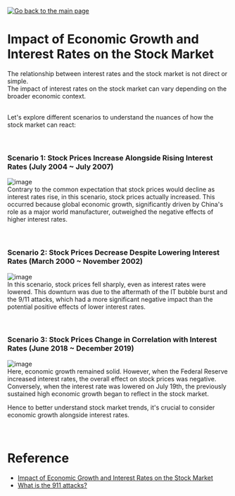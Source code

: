 [![Go back to the main page](https://img.shields.io/badge/Go_back_to_the_main_page-blueviolet.svg)](https://github.com/juho-creator/Investing/blob/main/README.md)

# Impact of Economic Growth and Interest Rates on the Stock Market
The relationship between interest rates and the stock market is not direct or simple. </br>
The impact of interest rates on the stock market can vary depending on the broader economic context. </br></br>

Let's explore different scenarios to understand the nuances of how the stock market can react:
</br></br></br>

### Scenario 1: Stock Prices Increase Alongside Rising Interest Rates (July 2004 ~ July 2007)
![image](https://github.com/juho-creator/Investing/assets/72856990/04a06027-6653-402f-a015-c6a294915d64)  
Contrary to the common expectation that stock prices would decline as interest rates rise, in this scenario, stock prices actually increased. This occurred because global economic growth, significantly driven by China's role as a major world manufacturer, outweighed the negative effects of higher interest rates.
</br></br></br>


### Scenario 2: Stock Prices Decrease Despite Lowering Interest Rates (March 2000 ~ November 2002)
![image](https://github.com/juho-creator/Investing/assets/72856990/d67d0ce8-a424-499e-a59c-abcf185b549e)  
In this scenario, stock prices fell sharply, even as interest rates were lowered. This downturn was due to the aftermath of the IT bubble burst and the 9/11 attacks, which had a more significant negative impact than the potential positive effects of lower interest rates.
</br></br></br>


### Scenario 3: Stock Prices Change in Correlation with Interest Rates (June 2018 ~ December 2019)
![image](https://github.com/juho-creator/Investing/assets/72856990/89d4ebe4-cbcb-4c42-92d6-4c12820b9fd5)  
Here, economic growth remained solid. However, when the Federal Reserve increased interest rates, the overall effect on stock prices was negative. Conversely, when the interest rate was lowered on July 19th, the previously sustained high economic growth began to reflect in the stock market.
</br>

Hence to better understand stock market trends, it's crucial to consider economic growth alongside interest rates.
</br></br></br>


# Reference
- [Impact of Economic Growth and Interest Rates on the Stock Market](https://www.youtube.com/watch?v=RazNP3M2SPM&list=PLl2h7tHtrGhyKkVi9rYAhkNu3Q_pLSUml&index=14)
- [What is the 911 attacks?](https://www.britannica.com/event/September-11-attacks)

